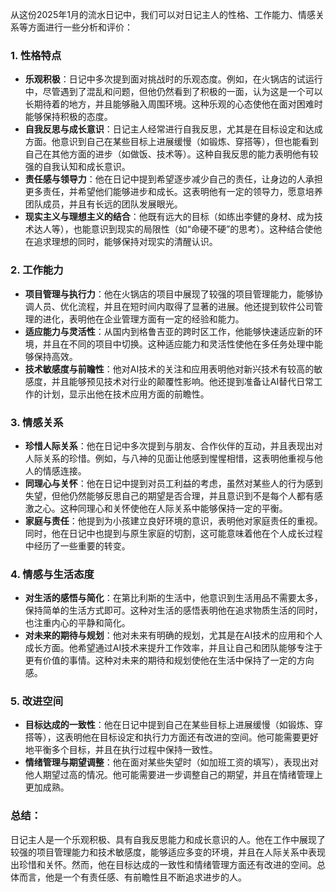 从这份2025年1月的流水日记中，我们可以对日记主人的性格、工作能力、情感关系等方面进行一些分析和评价：

### 1. **性格特点**
   - **乐观积极**：日记中多次提到面对挑战时的乐观态度。例如，在火锅店的试运行中，尽管遇到了混乱和问题，但他仍然看到了积极的一面，认为这是一个可以长期待着的地方，并且能够融入周围环境。这种乐观的心态使他在面对困难时能够保持积极的态度。
   - **自我反思与成长意识**：日记主人经常进行自我反思，尤其是在目标设定和达成方面。他意识到自己在某些目标上进展缓慢（如锻炼、穿搭等），但也能看到自己在其他方面的进步（如做饭、技术等）。这种自我反思的能力表明他有较强的自我认知和成长意识。
   - **责任感与领导力**：他在日记中提到希望逐步减少自己的责任，让身边的人承担更多责任，并希望他们能够进步和成长。这表明他有一定的领导力，愿意培养团队成员，并且有长远的团队发展眼光。
   - **现实主义与理想主义的结合**：他既有远大的目标（如练出李健的身材、成为技术达人等），也能意识到现实的局限性（如“命硬不硬”的思考）。这种结合使他在追求理想的同时，能够保持对现实的清醒认识。

### 2. **工作能力**
   - **项目管理与执行力**：他在火锅店的项目中展现了较强的项目管理能力，能够协调人员、优化流程，并且在短时间内取得了显著的进展。他还提到软件公司管理的进化，表明他在企业管理方面有一定的经验和能力。
   - **适应能力与灵活性**：从国内到格鲁吉亚的跨时区工作，他能够快速适应新的环境，并且在不同的项目中切换。这种适应能力和灵活性使他在多任务处理中能够保持高效。
   - **技术敏感度与前瞻性**：他对AI技术的关注和应用表明他对新兴技术有较高的敏感度，并且能够预见技术对行业的颠覆性影响。他还提到准备让AI替代日常工作的计划，显示出他在技术应用方面的前瞻性。

### 3. **情感关系**
   - **珍惜人际关系**：他在日记中多次提到与朋友、合作伙伴的互动，并且表现出对人际关系的珍惜。例如，与八神的见面让他感到惺惺相惜，这表明他重视与他人的情感连接。
   - **同理心与关怀**：他在日记中提到对员工利益的考虑，虽然对某些人的行为感到失望，但他仍然能够反思自己的期望是否合理，并且意识到不是每个人都有感激之心。这种同理心和关怀使他在人际关系中能够保持一定的平衡。
   - **家庭与责任**：他提到为小孩建立良好环境的意识，表明他对家庭责任的重视。同时，他在日记中也提到与原生家庭的切割，这可能意味着他在个人成长过程中经历了一些重要的转变。

### 4. **情感与生活态度**
   - **对生活的感悟与简化**：在第比利斯的生活中，他意识到生活用品不需要太多，保持简单的生活方式即可。这种对生活的感悟表明他在追求物质生活的同时，也注重内心的平静和简化。
   - **对未来的期待与规划**：他对未来有明确的规划，尤其是在AI技术的应用和个人成长方面。他希望通过AI技术来提升工作效率，并且让自己和团队能够专注于更有价值的事情。这种对未来的期待和规划使他在生活中保持了一定的方向感。

### 5. **改进空间**
   - **目标达成的一致性**：他在日记中提到自己在某些目标上进展缓慢（如锻炼、穿搭等），这表明他在目标设定和执行力方面还有改进的空间。他可能需要更好地平衡多个目标，并且在执行过程中保持一致性。
   - **情绪管理与期望调整**：他在面对某些失望时（如加班工资的填写），表现出对他人期望过高的情况。他可能需要进一步调整自己的期望，并且在情绪管理上更加成熟。

### 总结：
日记主人是一个乐观积极、具有自我反思能力和成长意识的人。他在工作中展现了较强的项目管理能力和技术敏感度，能够适应多变的环境，并且在人际关系中表现出珍惜和关怀。然而，他在目标达成的一致性和情绪管理方面还有改进的空间。总体而言，他是一个有责任感、有前瞻性且不断追求进步的人。